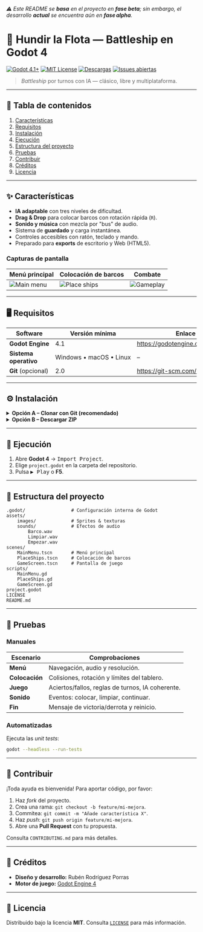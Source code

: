 
*⚠️ Este README se **basa** en el proyecto en **fase beta**; sin embargo, el desarrollo **actual** se encuentra aún en **fase alpha**.*

# 🚢 Hundir la Flota — Battleship en Godot 4

[![Godot 4.1+](https://img.shields.io/badge/Godot-4.1%2B-478cbf?logo=godot-engine&logoColor=white)](https://godotengine.org)
[![MIT License](https://img.shields.io/badge/license-MIT-green.svg)](LICENSE)
[![Descargas](https://img.shields.io/github/downloads/Rubenro01/hundir-la-flota/total.svg)](https://github.com/Rubenro01/hundir-la-flota/releases)
[![Issues abiertas](https://img.shields.io/github/issues/Rubenro01/hundir-la-flota.svg)](https://github.com/Rubenro01/hundir-la-flota/issues)

> *Battleship* por turnos con IA — clásico, libre y multiplataforma.

---

## 📑 Tabla de contenidos
1. [Características](#-características)
2. [Requisitos](#-requisitos)
3. [Instalación](#-instalación)
4. [Ejecución](#-ejecución)
5. [Estructura del proyecto](#-estructura-del-proyecto)
6. [Pruebas](#-pruebas)
7. [Contribuir](#-contribuir)
8. [Créditos](#-créditos)
9. [Licencia](#-licencia)

---

## ✨ Características
- **IA adaptable** con tres niveles de dificultad.
- **Drag & Drop** para colocar barcos con rotación rápida (`R`).
- **Sonido y música** con mezcla por "bus" de audio.
- Sistema de **guardado** y carga instantánea.
- Controles accesibles con ratón, teclado y mando.
- Preparado para **exports** de escritorio y Web (HTML5).

### Capturas de pantalla
| Menú principal | Colocación de barcos | Combate |
|----------------|----------------------|---------|
| ![Main menu](docs/screenshots/menu.png) | ![Place ships](docs/screenshots/place.png) | ![Gameplay](docs/screenshots/game.png) |


---

## 🖥️ Requisitos
| Software           | Versión mínima | Enlace                                                      |
|--------------------|---------------|-------------------------------------------------------------|
| **Godot Engine**   | 4.1           | <https://godotengine.org/download> |
| **Sistema operativo** | Windows • macOS • Linux | – |
| **Git** (opcional) | 2.0           | <https://git-scm.com/downloads> |

---

## ⚙️ Instalación

<details>
<summary><strong>Opción A – Clonar con Git (recomendado)</strong></summary>

```bash
git clone https://github.com/Rubenro01/hundir-la-flota.git
cd hundir-la-flota
```

</details>

<details>
<summary><strong>Opción B – Descargar ZIP</strong></summary>

1. Pulsa <kbd>Code ▾</kbd> → <kbd>Download ZIP</kbd>.
2. Extrae el contenido, p. ej. en `C:/godot-games/HundirLaFlota/`.

</details>

---

## 🚀 Ejecución
1. Abre **Godot 4** → <kbd>Import Project</kbd>.
2. Elige `project.godot` en la carpeta del repositorio.
3. Pulsa <kbd>▶ Play</kbd> o **F5**.

---

## 📂 Estructura del proyecto
```text
.godot/                 # Configuración interna de Godot
assets/
    images/             # Sprites & texturas
    sounds/             # Efectos de audio
        Barco.wav
        Limpiar.wav
        Empezar.wav
scenes/
    MainMenu.tscn       # Menú principal
    PlaceShips.tscn     # Colocación de barcos
    GameScreen.tscn     # Pantalla de juego
scripts/
    MainMenu.gd
    PlaceShips.gd
    GameScreen.gd
project.godot
LICENSE
README.md
```

---

## 🧪 Pruebas

### Manuales
| Escenario | Comprobaciones |
|-----------|----------------|
| **Menú** | Navegación, audio y resolución. |
| **Colocación** | Colisiones, rotación y límites del tablero. |
| **Juego** | Aciertos/fallos, reglas de turnos, IA coherente. |
| **Sonido** | Eventos: colocar, limpiar, continuar. |
| **Fin** | Mensaje de victoria/derrota y reinicio. |

### Automatizadas
Ejecuta las *unit tests*:
```bash
godot --headless --run-tests
```

---

## 🤝 Contribuir
¡Toda ayuda es bienvenida! Para aportar código, por favor:
1. Haz *fork* del proyecto.
2. Crea una rama: `git checkout -b feature/mi-mejora`.
3. Commitea: `git commit -m "Añade característica X"`.
4. Haz *push*: `git push origin feature/mi-mejora`.
5. Abre una **Pull Request** con tu propuesta.

Consulta `CONTRIBUTING.md` para más detalles.

---

## 👥 Créditos
- **Diseño y desarrollo:** Rubén Rodríguez Porras
- **Motor de juego:** [Godot Engine 4](https://godotengine.org)

---

## 📄 Licencia
Distribuido bajo la licencia **MIT**. Consulta [`LICENSE`](LICENSE) para más información.
